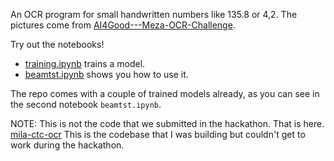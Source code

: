 An OCR program for small handwritten numbers like 135.8 or 4,2. The pictures come from [AI4Good---Meza-OCR-Challenge](https://github.com/Charitable-Analytics-International/AI4Good---Meza-OCR-Challenge).

Try out the notebooks!

* [training.ipynb](https://github.com/colaprograms/2019-hackathon-ocr-wymbah/blob/master/notebooks/training.ipynb) trains a model.
* [beamtst.ipynb](https://github.com/colaprograms/2019-hackathon-ocr-wymbah/blob/master/notebooks/beamtst.ipynb) shows you how to use it.

The repo comes with a couple of trained models already, as you can see in the second notebook `beamtst.ipynb`.

NOTE: This is not the code that we submitted in the hackathon. That is here. [mila-ctc-ocr](https://bitbucket.org/gro-tekcubtib/mila-ctc-ocr/src/master/) This is the codebase that I was building but couldn't get to work during the hackathon.
